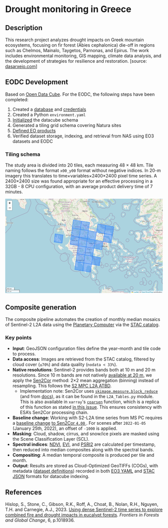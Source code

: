 # Drought monitoring in Greece

## Description
This research project analyzes drought impacts on Greek mountain ecosystems, focusing on fir forest (Abies cephalonica) die-off in regions such as Chelmos, Mainalo, Taygetos, Parnonas, and Epirus. The work includes environmental monitoring, GIS mapping, climate data analysis, and the development of strategies for resilience and restoration. [source: [dasarxeio.com](https://dasarxeio.com/2025/08/01/145507/?fbclid=IwQ0xDSwL56MVleHRuA2FlbQIxMQABHkbJokQhCMbPWyp9B5BhfTiQjc_i3rtFTZOzDlfeDrLWeoQALBKSSqs7HktX_aem_boICuxbIGToYjKLmx3ZoFQ)]

## EODC Development
Based on [Open Data Cube](https://www.opendatacube.org/). For the EODC, the following steps have been completed:
1. Created a [database](https://opendatacube.readthedocs.io/en/latest/installation/database/setup.html) and [credentials](https://opendatacube.readthedocs.io/en/latest/installation/database/passing-configuration.html)
2. Created a Python `environment.yaml`
3. [Initialized](https://opendatacube.readthedocs.io/en/latest/installation/cli.html#datacube-system-init) the datacube schema
4. Generated a tiling grid schema covering Natura sites
5. [Defined EO products](https://opendatacube.readthedocs.io/en/latest/installation/product-definitions.html)
6. Verified dataset storage, indexing, and retrieval from NAS using EO3 datasets and EODC

### Tiling schema
The study area is divided into 20 tiles, each measuring 48 × 48 km. Tile naming follows the format `x00_y00` format without negative indices. In 20-m imagery this translates to time×variables×2400×2400 pixel time series. A 2400×2400 size was found appropriate for an effective processing in a 32GB - 8 CPU configuration, with an average product delivery time of 7 minutes.

![Grid](wiki_img/Grid.jpg)

## Composite generation
The composite pipeline automates the creation of monthly median mosaics of Sentinel-2 L2A data using the [Planetary Computer](https://planetarycomputer.microsoft.com/dataset/sentinel-2-l2a) via the [STAC catalog](https://planetarycomputer.microsoft.com/api/stac/v1).

### Key points
- **Input**: GeoJSON configuration files define the year–month and tile code to process.
- **Data access**: Images are retrieved from the STAC catalog, filtered by cloud cover (`≤70%`) and data quality (`nodata < 33%`).
- **Native resolutions**: Sentinel-2 provides bands both at 10 m and 20 m resolutions. Since 10 m bands are not natively [available at 20 m](https://planetarycomputer.microsoft.com/dataset/sentinel-2-l2a), we apply the [Sen2Cor](https://step.esa.int/main/snap-supported-plugins/sen2cor/sen2cor-v2-12/) method: 2×2 mean aggregation (binning) instead of resampling. This follows the [S2 MPC L2A ATBD](https://step.esa.int/thirdparties/sen2cor/2.10.0/docs/S2-PDGS-MPC-L2A-ATBD-V2.10.0.pdf). 
  - Implementation note: Sen2Cor uses [`skimage.measure.block_reduce`](https://github.com/scikit-image/scikit-image/blob/v0.25.2/skimage/measure/block.py#L5-L94) (and from [docs](https://scikit-image.org/docs/0.25.x/api/skimage.measure.html#skimage.measure.block_reduce)), as it can be found in the `L2A_Tables.py` module. This is also available in `xarray`'s [`coarsen`](https://docs.xarray.dev/en/stable/generated/xarray.DataArray.coarsen.html#xarray-dataarray-coarsen) function, which is a replica of this function as stated [in this issue](https://github.com/pydata/xarray/issues/2525). This ensures consistency with ESA’s Sen2Cor processing chain.
- **Baseline change**: Working with S2-L2A time series from MS PC requires a [baseline change](https://planetarycomputer.microsoft.com/dataset/sentinel-2-l2a#Baseline-Change) [to Sen2Cor `4.00` ](https://sentinels.copernicus.eu/web/sentinel/-/copernicus-sentinel-2-major-products-upgrade-upcoming). For scenes after `2022-01-05` (January 25th, 2022), an offset of `-1000` is applied.
- **Masking**: Cloud, shadow, cirrus, and snow/ice pixels are masked using the Scene Classification Layer (SCL).
- **Spectral indices**: [NDVI](https://www.indexdatabase.de/db/i-single.php?id=58), [EVI](https://www.indexdatabase.de/db/i-single.php?id=16), and [PSRI2](https://www.indexdatabase.de/db/i-single.php?id=69) are calculated per timestamp, then reduced into median composites along with the spectral bands.
- **Compositing**: A median temporal composite is produced per tile and month.
- **Output**: Results are stored as Cloud-Optimized GeoTIFFs (COGs), with metadata ([dataset definitions](https://opendatacube.readthedocs.io/en/latest/installation/dataset-documents.html)) recorded in both [EO3 YAML](https://eodatasets.readthedocs.io/en/eodatasets3-1.9.3/) and [STAC JSON](https://pystac.readthedocs.io/en/latest/index.html) formats for datacube indexing.

## References

Hislop, S., Stone, C., Gibson, R.K., Roff, A., Choat, B., Nolan, R.H., Nguyen, T.H. and Carnegie, A.J., 2023. [Using dense Sentinel-2 time series to explore combined fire and drought impacts in eucalypt forests](https://www.frontiersin.org/journals/forests-and-global-change/articles/10.3389/ffgc.2023.1018936). *Frontiers in Forests and Global Change*, 6, p.1018936.